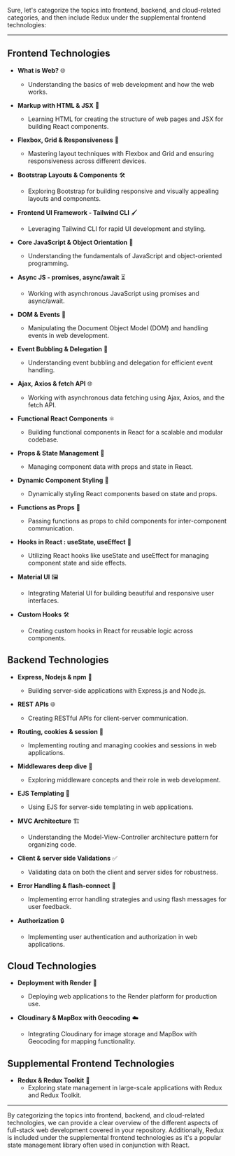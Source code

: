Sure, let's categorize the topics into frontend, backend, and cloud-related categories, and then include Redux under the supplemental frontend technologies:

---

## Frontend Technologies

- **What is Web?** 🌐
  - Understanding the basics of web development and how the web works.

- **Markup with HTML & JSX** 🎨
  - Learning HTML for creating the structure of web pages and JSX for building React components.

- **Flexbox, Grid & Responsiveness** 📐
  - Mastering layout techniques with Flexbox and Grid and ensuring responsiveness across different devices.

- **Bootstrap Layouts & Components** 🛠️
  - Exploring Bootstrap for building responsive and visually appealing layouts and components.

- **Frontend UI Framework - Tailwind CLI** 🖌️
  - Leveraging Tailwind CLI for rapid UI development and styling.

- **Core JavaScript & Object Orientation** 🚀
  - Understanding the fundamentals of JavaScript and object-oriented programming.

- **Async JS - promises, async/await** ⏳
  - Working with asynchronous JavaScript using promises and async/await.

- **DOM & Events** 🎉
  - Manipulating the Document Object Model (DOM) and handling events in web development.

- **Event Bubbling & Delegation** 🔄
  - Understanding event bubbling and delegation for efficient event handling.

- **Ajax, Axios & fetch API** 🌐
  - Working with asynchronous data fetching using Ajax, Axios, and the fetch API.

- **Functional React Components** ⚛️
  - Building functional components in React for a scalable and modular codebase.

- **Props & State Management** 🔗
  - Managing component data with props and state in React.

- **Dynamic Component Styling** 🎨
  - Dynamically styling React components based on state and props.

- **Functions as Props** 📝
  - Passing functions as props to child components for inter-component communication.

- **Hooks in React : useState, useEffect** 🎣
  - Utilizing React hooks like useState and useEffect for managing component state and side effects.

- **Material UI** 🖼️
  - Integrating Material UI for building beautiful and responsive user interfaces.

- **Custom Hooks** 🛠️
  - Creating custom hooks in React for reusable logic across components.

## Backend Technologies

- **Express, Nodejs & npm** 🚀
  - Building server-side applications with Express.js and Node.js.

- **REST APIs** 🌐
  - Creating RESTful APIs for client-server communication.

- **Routing, cookies & session** 🍪
  - Implementing routing and managing cookies and sessions in web applications.

- **Middlewares deep dive** 🔄
  - Exploring middleware concepts and their role in web development.

- **EJS Templating** 📄
  - Using EJS for server-side templating in web applications.

- **MVC Architecture** 🏗️
  - Understanding the Model-View-Controller architecture pattern for organizing code.

- **Client & server side Validations** ✅
  - Validating data on both the client and server sides for robustness.

- **Error Handling & flash-connect** 🛑
  - Implementing error handling strategies and using flash messages for user feedback.

- **Authorization** 🔒
  - Implementing user authentication and authorization in web applications.

## Cloud Technologies

- **Deployment with Render** 🚀
  - Deploying web applications to the Render platform for production use.

- **Cloudinary & MapBox with Geocoding** ☁️
  - Integrating Cloudinary for image storage and MapBox with Geocoding for mapping functionality.

## Supplemental Frontend Technologies

- **Redux & Redux Toolkit** 🔄
  - Exploring state management in large-scale applications with Redux and Redux Toolkit.

---

By categorizing the topics into frontend, backend, and cloud-related technologies, we can provide a clear overview of the different aspects of full-stack web development covered in your repository. Additionally, Redux is included under the supplemental frontend technologies as it's a popular state management library often used in conjunction with React.
